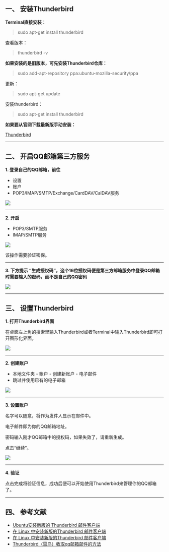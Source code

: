 ## 一、 安装Thunderbird

**Terminal直接安装：**

> sudo  apt-get install thunderbird

查看版本：

> thunderbird -v

**如果安装的是旧版本，可先安装Thunderbird仓库：**

> sudo add-apt-repository ppa:ubuntu-mozilla-security/ppa

更新：

> sudo apt-get update

安装thunderbird：

> sudo  apt-get install thunderbird

**如果要从官网下载最新版手动安装：**

[Thunderbird](https://www.thunderbird.net/zh-CN/)

---
## 二、 开启QQ邮箱第三方服务

**1. 登录自己的QQ邮箱，前往**

- 设置
- 账户
- POP3/IMAP/SMTP/Exchange/CardDAV/CalDAV服务

![](https://github.com/universezy/Thunderbird-Teaching/blob/master/img/001.png?raw=true)

---
**2. 开启**

- POP3/SMTP服务
- IMAP/SMTP服务

![](https://github.com/universezy/Thunderbird-Teaching/blob/master/img/002.png?raw=true)

该操作需要验证密保。

---
**3. 下方提示 “生成授权码”，这个16位授权码便是第三方邮箱服务中登录QQ邮箱时需要输入的密码，而不是自己的QQ密码**

![](https://github.com/universezy/Thunderbird-Teaching/blob/master/img/003.png?raw=true)

---
## 三、 设置Thunderbird

**1. 打开Thunderbird界面**

在桌面左上角的搜索里输入Thunderbird或者Terminal中输入Thunderbird即可打开图形化界面。

![](https://github.com/universezy/Thunderbird-Teaching/blob/master/img/004.png?raw=true)

---
**2. 创建账户**
- 本地文件夹 - 账户 - 创建新账户 - 电子邮件
- 跳过并使用已有的电子邮箱

![](https://github.com/universezy/Thunderbird-Teaching/blob/master/img/005.png?raw=true)

---
**3. 设置账户**

名字可以随意，将作为发件人显示在邮件中。

电子邮件即为你的QQ邮箱地址。

密码输入刚才QQ邮箱中的授权码，如果失效了，请重新生成。

点击“继续”。

![](https://github.com/universezy/Thunderbird-Teaching/blob/master/img/006.png?raw=true)

---
**4. 验证**

点击完成将验证信息，成功后便可以开始使用Thunderbird来管理你的QQ邮箱了。

---
## 四、 参考文献

- [Ubuntu安装新版的 Thunderbird 邮件客户端](http://blog.csdn.net/gatieme/article/details/78174372)
- [在 Linux 中安装新版的Thunderbird 邮件客户端](http://blog.csdn.net/looper66/article/details/54981739)
- [在 Linux 中安装新版的Thunderbird 邮件客户端](http://www.linuxprobe.com/install-thunderbird-client.html)
- [Thunderbird（雷鸟）收取qq邮箱邮件的方法](http://www.pc0359.cn/article/jiaocheng/71607.html)

